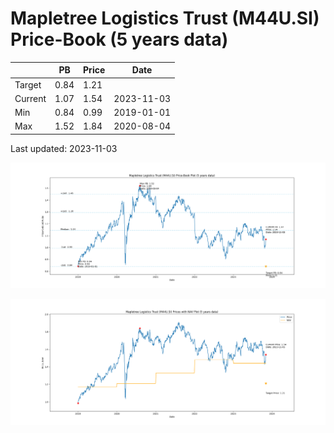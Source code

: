 # Mapletree Logistics Trust (M44U.SI) Price-Book (5 years data)

|     | PB   | Price | Date       |
|-----|------|-------|------------|
| Target | 0.84 | 1.21  |  |
| Current | 1.07 | 1.54  | 2023-11-03 |
| Min | 0.84 | 0.99  | 2019-01-01 |
| Max | 1.52 | 1.84  | 2020-08-04 |

Last updated: 2023-11-03

![Plot of Price-Book ratio for Mapletree Logistics Trust (M44U.SI)](M44U_pb_5.png)

![Plot of Price with NAV for Mapletree Logistics Trust (M44U.SI)](M44U_price_nav_5.png)
